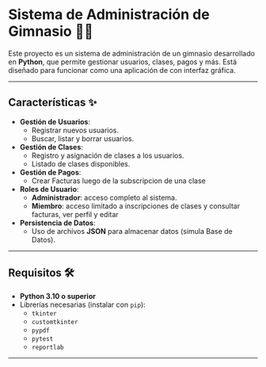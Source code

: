 # Sistema de Administración de Gimnasio 🏋️‍♂️

Este proyecto es un sistema de administración de un gimnasio desarrollado en **Python**, que permite gestionar usuarios, clases, pagos y más. Está diseñado para funcionar como una aplicación de con interfaz gráfica.

---

## Características ✨

- **Gestión de Usuarios**:
  - Registrar nuevos usuarios.
  - Buscar, listar y borrar usuarios.
- **Gestión de Clases**:
  - Registro y asignación de clases a los usuarios.
  - Listado de clases disponibles.
- **Gestión de Pagos**:
  - Crear Facturas luego de la subscripcion de una clase
- **Roles de Usuario**:
  - **Administrador**: acceso completo al sistema.
  - **Miembro**: acceso limitado a inscripciones de clases y consultar facturas, ver perfil y editar
- **Persistencia de Datos**:
  - Uso de archivos **JSON** para almacenar datos (simula Base de Datos).

---

## Requisitos 🛠️

- **Python 3.10 o superior**
- Librerías necesarias (instalar con `pip`):
  - `tkinter` 
  - `customtkinter` 
  - `pypdf` 
  - `pytest`
  - `reportlab`

---



